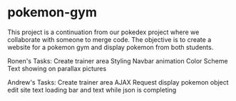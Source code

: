 # pokemon-gym

This project is a continuation from our pokedex project where we collaborate with someone to merge code. The objective is to create a website for a pokemon gym and display pokemon from both students.

Ronen's Tasks:
Create trainer area
Styling
Navbar animation
Color Scheme
Text showing on parallax pictures

Andrew's Tasks:
Create trainer area
AJAX Request
display pokemon object
edit site text
loading bar and text while json is completing
